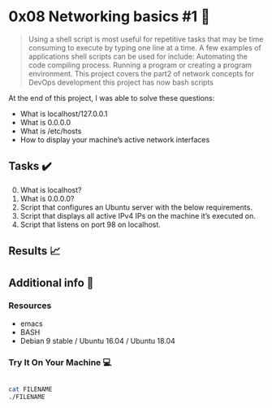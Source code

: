 # 0x08 Networking basics #1 :wrench:

> Using a shell script is most useful for repetitive tasks that may be time consuming to execute by typing one line at a time. A few examples of applications shell scripts can be used for include: Automating the code compiling process. Running a program or creating a program environment. This project covers the part2 of network concepts for DevOps development this project has now bash scripts

At the end of this project, I was able to solve these questions:

* What is localhost/127.0.0.1
* What is 0.0.0.0
* What is /etc/hosts
* How to display your machine’s active network interfaces

## Tasks :heavy_check_mark:

0. What is localhost?
1. What is 0.0.0.0?
2. Script that configures an Ubuntu server with the below requirements.
3. Script that displays all active IPv4 IPs on the machine it’s executed on.
4. Script that listens on port 98 on localhost.


## Results :chart_with_upwards_trend:



## Additional info :construction:
### Resources

- emacs
- BASH
- Debian 9 stable / Ubuntu 16.04 / Ubuntu 18.04 

### Try It On Your Machine :computer:
```bash

cat FILENAME
./FILENAME
```
